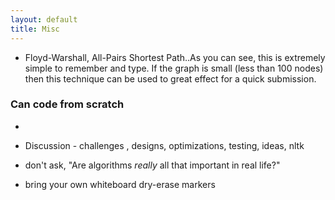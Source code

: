 ```yaml
---
layout: default
title: Misc
---
```



- Floyd-Warshall, All-Pairs Shortest Path..As you can see, this is extremely simple to remember and type. If the graph is small (less than 100 nodes) then this technique can be used to great effect for a quick submission. 


### Can code from scratch     
- 




- Discussion - challenges , designs, optimizations, testing, ideas, nltk 
- don't ask, "Are algorithms *really* all that important in real life?"
- bring your own whiteboard dry-erase markers